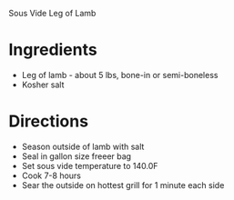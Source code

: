 Sous Vide Leg of Lamb

Ingredients
===========

* Leg of lamb - about 5 lbs, bone-in or semi-boneless
* Kosher salt

Directions
==========

* Season outside of lamb with salt
* Seal in gallon size freeer bag
* Set sous vide temperature to 140.0F
* Cook 7-8 hours
* Sear the outside on hottest grill for 1 minute each side
